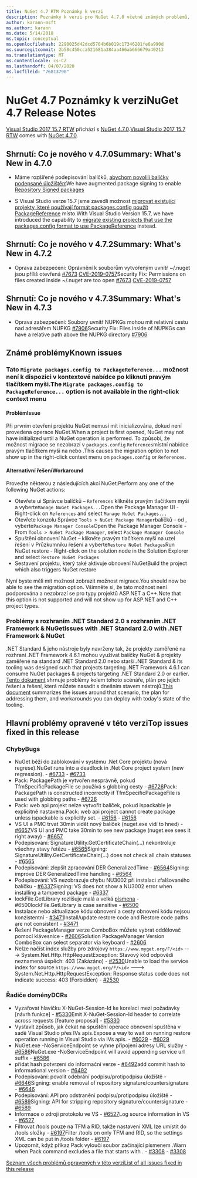 ```yaml
---
title: NuGet 4.7 RTM Poznámky k verzi
description: Poznámky k verzi pro NuGet 4.7.0 včetně známých problémů, oprav chyb, přidaných funkcí a řadičů domény.
author: karann-msft
ms.author: karann
ms.date: 5/14/2018
ms.topic: conceptual
ms.openlocfilehash: 2290025d42dcd5704b6b019c17346201fe6a990d
ms.sourcegitcommit: 2b50c450cca521681a384aa466ab666679a40213
ms.translationtype: MT
ms.contentlocale: cs-CZ
ms.lasthandoff: 04/07/2020
ms.locfileid: "76813790"
---
```

# <a name="nuget-47-release-notes"></a><span data-ttu-id="8400b-103">NuGet 4.7 Poznámky k verzi</span><span class="sxs-lookup"><span data-stu-id="8400b-103">NuGet 4.7 Release Notes</span></span>

<span data-ttu-id="8400b-104">[Visual Studio 2017 15.7 RTW](https://www.visualstudio.com/news/releasenotes/vs2017-relnotes) přichází s [NuGet 4.7.0](https://dist.nuget.org/win-x86-commandline/v4.7.0/nuget.exe).</span><span class="sxs-lookup"><span data-stu-id="8400b-104">[Visual Studio 2017 15.7 RTW](https://www.visualstudio.com/news/releasenotes/vs2017-relnotes) comes with [NuGet 4.7.0](https://dist.nuget.org/win-x86-commandline/v4.7.0/nuget.exe).</span></span>

## <a name="summary-whats-new-in-470"></a><span data-ttu-id="8400b-105">Shrnutí: Co je nového v 4.7.0</span><span class="sxs-lookup"><span data-stu-id="8400b-105">Summary: What's New in 4.7.0</span></span>

* <span data-ttu-id="8400b-106">Máme rozšířené podepisování balíčků, [abychom povolili balíčky podepsané úložištěm](https://github.com/NuGet/Home/wiki/Repository-Signatures)</span><span class="sxs-lookup"><span data-stu-id="8400b-106">We have augmented package signing to enable [Repository Signed packages](https://github.com/NuGet/Home/wiki/Repository-Signatures)</span></span>

* <span data-ttu-id="8400b-107">S Visual Studio verze 15.7 jsme zavedli možnost [migrovat existující projekty, které používají formát packages.config použít PackageReference](../consume-packages/migrate-packages-config-to-package-reference.md) místo.</span><span class="sxs-lookup"><span data-stu-id="8400b-107">With Visual Studio Version 15.7, we have introduced the capability to [migrate existing projects that use the packages.config format to use PackageReference](../consume-packages/migrate-packages-config-to-package-reference.md) instead.</span></span>

## <a name="summary-whats-new-in-472"></a><span data-ttu-id="8400b-108">Shrnutí: Co je nového v 4.7.2</span><span class="sxs-lookup"><span data-stu-id="8400b-108">Summary: What's New in 4.7.2</span></span>

* <span data-ttu-id="8400b-109">Oprava zabezpečení: Oprávnění k souborům vytvořeným uvnitř ~/.nuget jsou příliš otevřená [#7673](https://github.com/NuGet/Home/issues/7673) [CVE-2019-0757](https://portal.msrc.microsoft.com/en-us/security-guidance/advisory/CVE-2019-0757)</span><span class="sxs-lookup"><span data-stu-id="8400b-109">Security Fix: Permissions on files created inside ~/.nuget are too open [#7673](https://github.com/NuGet/Home/issues/7673) [CVE-2019-0757](https://portal.msrc.microsoft.com/en-us/security-guidance/advisory/CVE-2019-0757)</span></span>

## <a name="summary-whats-new-in-473"></a><span data-ttu-id="8400b-110">Shrnutí: Co je nového v 4.7.3</span><span class="sxs-lookup"><span data-stu-id="8400b-110">Summary: What's New in 4.7.3</span></span>

* <span data-ttu-id="8400b-111">Oprava zabezpečení: Soubory uvnitř NUPKGs mohou mít relativní cestu nad adresářem NUPKG [#7906](https://github.com/NuGet/Home/issues/7906)</span><span class="sxs-lookup"><span data-stu-id="8400b-111">Security Fix: Files inside of NUPKGs can have a relative path above the NUPKG directory [#7906](https://github.com/NuGet/Home/issues/7906)</span></span>

## <a name="known-issues"></a><span data-ttu-id="8400b-112">Známé problémy</span><span class="sxs-lookup"><span data-stu-id="8400b-112">Known issues</span></span>

### <a name="the-migrate-packagesconfig-to-packagereference-option-is-not-available-in-the-right-click-context-menu"></a><span data-ttu-id="8400b-113">Tato `Migrate packages.config to PackageReference...` možnost není k dispozici v kontextové nabídce po kliknutí pravým tlačítkem myši.</span><span class="sxs-lookup"><span data-stu-id="8400b-113">The `Migrate packages.config to PackageReference...` option is not available in the right-click context menu</span></span>

#### <a name="issue"></a><span data-ttu-id="8400b-114">Problém</span><span class="sxs-lookup"><span data-stu-id="8400b-114">Issue</span></span>

<span data-ttu-id="8400b-115">Při prvním otevření projektu NuGet nemusí mít inicializována, dokud není provedena operace NuGet.</span><span class="sxs-lookup"><span data-stu-id="8400b-115">When a project is first opened, NuGet may not have initialized until a NuGet operation is performed.</span></span> <span data-ttu-id="8400b-116">To způsobí, že možnost migrace se nezobrazí v `packages.config` `References`místní nabídce pravým tlačítkem myši na nebo .</span><span class="sxs-lookup"><span data-stu-id="8400b-116">This causes the migration option to not show up in the right-click context menu on `packages.config` or `References`.</span></span>

#### <a name="workaround"></a><span data-ttu-id="8400b-117">Alternativní řešení</span><span class="sxs-lookup"><span data-stu-id="8400b-117">Workaround</span></span>

<span data-ttu-id="8400b-118">Proveďte některou z následujících akcí NuGet:</span><span class="sxs-lookup"><span data-stu-id="8400b-118">Perform any one of the following NuGet actions:</span></span>
* <span data-ttu-id="8400b-119">Otevřete ui Správce balíčků – `References` klikněte pravým tlačítkem myši a vyberte`Manage NuGet Packages...`</span><span class="sxs-lookup"><span data-stu-id="8400b-119">Open the Package Manager UI - Right-click on `References` and select `Manage NuGet Packages...`</span></span>
* <span data-ttu-id="8400b-120">Otevřete konzolu Správce `Tools > NuGet Package Manager`balíčků – od , vyberte`Package Manager Console`</span><span class="sxs-lookup"><span data-stu-id="8400b-120">Open the Package Manager Console - From `Tools > NuGet Package Manager`, select `Package Manager Console`</span></span>
* <span data-ttu-id="8400b-121">Spuštění obnovení NuGet – klikněte pravým tlačítkem myši na uzel řešení v Průzkumníku řešení a vyberte`Restore NuGet Packages`</span><span class="sxs-lookup"><span data-stu-id="8400b-121">Run NuGet restore - Right-click on the solution node in the Solution Explorer and select `Restore NuGet Packages`</span></span>
* <span data-ttu-id="8400b-122">Sestavení projektu, který také aktivuje obnovení NuGet</span><span class="sxs-lookup"><span data-stu-id="8400b-122">Build the project which also triggers NuGet restore</span></span>

<span data-ttu-id="8400b-123">Nyní byste měli mít možnost zobrazit možnost migrace.</span><span class="sxs-lookup"><span data-stu-id="8400b-123">You should now be able to see the migration option.</span></span> <span data-ttu-id="8400b-124">Všimněte si, že tato možnost není podporována a nezobrazí se pro typy projektů ASP.NET a C++.</span><span class="sxs-lookup"><span data-stu-id="8400b-124">Note that this option is not supported and will not show up for ASP.NET and C++ project types.</span></span>

### <a name="issues-with-net-standard-20-with-net-framework--nuget"></a><span data-ttu-id="8400b-125">Problémy s rozhraním .NET Standard 2.0 s rozhraním .NET Framework & NuGet</span><span class="sxs-lookup"><span data-stu-id="8400b-125">Issues with .NET Standard 2.0 with .NET Framework & NuGet</span></span>

<span data-ttu-id="8400b-126">.NET Standard & jeho nástroje byly navrženy tak, že projekty zaměřené na rozhraní .NET Framework 4.6.1 mohou využívat balíčky NuGet & projekty zaměřené na standard .NET Standard 2.0 nebo starší.</span><span class="sxs-lookup"><span data-stu-id="8400b-126">.NET Standard & its tooling was designed such that projects targeting .NET Framework 4.6.1 can consume NuGet packages & projects targeting .NET Standard 2.0 or earlier.</span></span> <span data-ttu-id="8400b-127">[Tento dokument](https://github.com/dotnet/standard/issues/481) shrnuje problémy kolem tohoto scénáře, plán pro jejich řešení a řešení, která můžete nasadit s dnešním stavem nástrojů.</span><span class="sxs-lookup"><span data-stu-id="8400b-127">[This document](https://github.com/dotnet/standard/issues/481) summarizes the issues around that scenario, the plan for addressing them, and workarounds you can deploy with today's state of the tooling.</span></span>

## <a name="top-issues-fixed-in-this-release"></a><span data-ttu-id="8400b-128">Hlavní problémy opravené v této verzi</span><span class="sxs-lookup"><span data-stu-id="8400b-128">Top issues fixed in this release</span></span>

### <a name="bugs"></a><span data-ttu-id="8400b-129">Chyby</span><span class="sxs-lookup"><span data-stu-id="8400b-129">Bugs</span></span>

* <span data-ttu-id="8400b-130">NuGet běží do zablokování v systému .Net Core projektu (nová regrese).</span><span class="sxs-lookup"><span data-stu-id="8400b-130">NuGet runs into a deadlock in .Net Core project system (new regression).</span></span><span data-ttu-id="8400b-131"> - [#6733](https://github.com/NuGet/Home/issues/6733)</span><span class="sxs-lookup"><span data-stu-id="8400b-131"> - [#6733](https://github.com/NuGet/Home/issues/6733)</span></span>
* <span data-ttu-id="8400b-132">Pack: PackagePath je vytvořen nesprávně, pokud TfmSpecificPackageFile se používá s globbing cesty - [#6726](https://github.com/NuGet/Home/issues/6726)</span><span class="sxs-lookup"><span data-stu-id="8400b-132">Pack: PackagePath is constructed incorrectly if TfmSpecificPackageFile is used with globbing paths - [#6726](https://github.com/NuGet/Home/issues/6726)</span></span>
* <span data-ttu-id="8400b-133">Pack: web api projekt nelze vytvořit balíček, pokud ispackable je explicitně nastavena.</span><span class="sxs-lookup"><span data-stu-id="8400b-133">Pack: web api project cannot create package unless ispackable is explicitly set.</span></span><span data-ttu-id="8400b-134"> - [#6156](https://github.com/NuGet/Home/issues/6156)</span><span class="sxs-lookup"><span data-stu-id="8400b-134"> - [#6156](https://github.com/NuGet/Home/issues/6156)</span></span>
* <span data-ttu-id="8400b-135">VS UI a PMC trvat 30min vidět nový balíček (nuget.exe vidí to hned) - [#6657](https://github.com/NuGet/Home/issues/6657)</span><span class="sxs-lookup"><span data-stu-id="8400b-135">VS UI and PMC take 30min to see new package (nuget.exe sees it right away) - [#6657](https://github.com/NuGet/Home/issues/6657)</span></span>
* <span data-ttu-id="8400b-136">Podepisování: SignatureUtility.GetCertificateChain(...) nekontroluje všechny stavy řetězu - [#6565](https://github.com/NuGet/Home/issues/6565)</span><span class="sxs-lookup"><span data-stu-id="8400b-136">Signing:  SignatureUtility.GetCertificateChain(...) does not check all chain statuses - [#6565](https://github.com/NuGet/Home/issues/6565)</span></span>
* <span data-ttu-id="8400b-137">Podepisování: zlepšit zpracování DER GeneralizedTime - [#6564](https://github.com/NuGet/Home/issues/6564)</span><span class="sxs-lookup"><span data-stu-id="8400b-137">Signing:  improve DER GeneralizedTime handling - [#6564](https://github.com/NuGet/Home/issues/6564)</span></span>
* <span data-ttu-id="8400b-138">Podepisování: VS nezobrazuje chybu NU3002 při instalaci zfalšovaného balíčku - [#6337](https://github.com/NuGet/Home/issues/6337)</span><span class="sxs-lookup"><span data-stu-id="8400b-138">Signing: VS does not show a NU3002 error when installing a tampered package - [#6337](https://github.com/NuGet/Home/issues/6337)</span></span>
* <span data-ttu-id="8400b-139">lockFile.GetLibrary rozlišuje malá a velká [písmena](https://github.com/NuGet/Home/issues/6500) - #6500</span><span class="sxs-lookup"><span data-stu-id="8400b-139">lockFile.GetLibrary is case sensitive - [#6500](https://github.com/NuGet/Home/issues/6500)</span></span>
* <span data-ttu-id="8400b-140">Instalace nebo aktualizace kódu obnovení a cesty obnovení kódu nejsou konzistentní - [#3471](https://github.com/NuGet/Home/issues/3471)</span><span class="sxs-lookup"><span data-stu-id="8400b-140">Install/update restore code and Restore code paths are not consistent - [#3471](https://github.com/NuGet/Home/issues/3471)</span></span>
* <span data-ttu-id="8400b-141">Řešení PackageManager verze ComboBox můžete vybrat oddělovač pomocí klávesnice - [#2606](https://github.com/NuGet/Home/issues/2606)</span><span class="sxs-lookup"><span data-stu-id="8400b-141">Solution PackageManager Version ComboBox can select separator via keyboard - [#2606](https://github.com/NuGet/Home/issues/2606)</span></span>
* <span data-ttu-id="8400b-142">Nelze načíst index služby pro zdrojový `https://www.myget.org/F/<id>` ---> System.Net.Http.HttpRequestException: Stavový kód odpovědi neznamená úspěch: 403 (Zakázáno) - [#2530](https://github.com/NuGet/Home/issues/2530)</span><span class="sxs-lookup"><span data-stu-id="8400b-142">Unable to load the service index for source `https://www.myget.org/F/<id>` ---> System.Net.Http.HttpRequestException: Response status code does not indicate success: 403 (Forbidden) - [#2530](https://github.com/NuGet/Home/issues/2530)</span></span>

### <a name="dcrs"></a><span data-ttu-id="8400b-143">Řadiče domény</span><span class="sxs-lookup"><span data-stu-id="8400b-143">DCRs</span></span>

* <span data-ttu-id="8400b-144">Vyzařovat hlavičku X-NuGet-Session-Id ke korelaci mezi požadavky [návrh funkce] - [#5330](https://github.com/NuGet/Home/issues/5330)</span><span class="sxs-lookup"><span data-stu-id="8400b-144">Emit X-NuGet-Session-Id header to correlate across requests [feature proposal] - [#5330](https://github.com/NuGet/Home/issues/5330)</span></span>
* <span data-ttu-id="8400b-145">Vystavit způsob, jak čekat na spuštění operace obnovení spuštěna v sadě Visual Studio přes IVs apis.</span><span class="sxs-lookup"><span data-stu-id="8400b-145">Expose a way to wait on running restore operation running in Visual Studio via IVs apis.</span></span><span data-ttu-id="8400b-146"> - [#6029](https://github.com/NuGet/Home/issues/6029)</span><span class="sxs-lookup"><span data-stu-id="8400b-146"> - [#6029](https://github.com/NuGet/Home/issues/6029)</span></span>
* <span data-ttu-id="8400b-147">NuGet.exe -NoServiceEndpoint se vyhne připojení adresy URL služby - [#6586](https://github.com/NuGet/Home/issues/6586)</span><span class="sxs-lookup"><span data-stu-id="8400b-147">NuGet.exe -NoServiceEndpoint will avoid appending service url suffix - [#6586](https://github.com/NuGet/Home/issues/6586)</span></span>
* <span data-ttu-id="8400b-148">přidat hash potvrzení do informační verze - [#6492](https://github.com/NuGet/Home/issues/6492)</span><span class="sxs-lookup"><span data-stu-id="8400b-148">add commit hash to informational version - [#6492](https://github.com/NuGet/Home/issues/6492)</span></span>
* <span data-ttu-id="8400b-149">Podepisování: povolit odebrání podpisu/protipodpisu úložiště - [#6646](https://github.com/NuGet/Home/issues/6646)</span><span class="sxs-lookup"><span data-stu-id="8400b-149">Signing:  enable removal of repository signature/countersignature - [#6646](https://github.com/NuGet/Home/issues/6646)</span></span>
* <span data-ttu-id="8400b-150">Podepisování: API pro odstranění podpisu/protipodpisu úložiště - [#6589](https://github.com/NuGet/Home/issues/6589)</span><span class="sxs-lookup"><span data-stu-id="8400b-150">Signing:  API for stripping repository signature/countersignature - [#6589](https://github.com/NuGet/Home/issues/6589)</span></span>
* <span data-ttu-id="8400b-151">Informace o zdroji protokolu ve VS - [#6527](https://github.com/NuGet/Home/issues/6527)</span><span class="sxs-lookup"><span data-stu-id="8400b-151">Log source information in VS - [#6527](https://github.com/NuGet/Home/issues/6527)</span></span>
* <span data-ttu-id="8400b-152">Filtrovat /tools pouze na TFM a RID, takže nastavení XML lze umístit do /tools složky - [#6197](https://github.com/NuGet/Home/issues/6197)</span><span class="sxs-lookup"><span data-stu-id="8400b-152">Filter /tools on only TFM and RID, so the settings XML can be put in /tools folder - [#6197](https://github.com/NuGet/Home/issues/6197)</span></span>
* <span data-ttu-id="8400b-153">Upozornit, když příkaz Pack vyloučí soubor začínající písmenem .</span><span class="sxs-lookup"><span data-stu-id="8400b-153">Warn when Pack command excludes a file that starts with .</span></span><span data-ttu-id="8400b-154">  - [#3308](https://github.com/NuGet/Home/issues/3308)</span><span class="sxs-lookup"><span data-stu-id="8400b-154">  - [#3308](https://github.com/NuGet/Home/issues/3308)</span></span>

[<span data-ttu-id="8400b-155">Seznam všech problémů opravených v této verzi</span><span class="sxs-lookup"><span data-stu-id="8400b-155">List of all issues fixed in this release</span></span>](https://github.com/NuGet/Home/issues?q=is%3Aissue+is%3Aclosed+milestone%3A%224.7")
